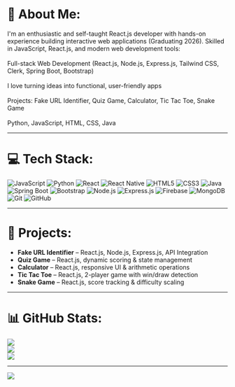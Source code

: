 # 💫 About Me:
I'm an enthusiastic and self-taught React.js developer with hands-on experience building interactive web applications (Graduating 2026). Skilled in JavaScript, React.js, and modern web development tools:<br><br>Full-stack Web Development (React.js, Node.js, Express.js, Tailwind CSS, Clerk, Spring Boot, Bootstrap)<br><br>I love turning ideas into functional, user-friendly apps<br><br>Projects: Fake URL Identifier, Quiz Game, Calculator, Tic Tac Toe, Snake Game<br><br>Python, JavaScript, HTML, CSS, Java  

---

# 💻 Tech Stack:
![JavaScript](https://img.shields.io/badge/javascript-%23323330.svg?style=for-the-badge&logo=javascript&logoColor=%23F7DF1E) ![Python](https://img.shields.io/badge/python-3670A0?style=for-the-badge&logo=python&logoColor=ffdd54) ![React](https://img.shields.io/badge/react-%2320232a.svg?style=for-the-badge&logo=react&logoColor=%2361DAFB) ![React Native](https://img.shields.io/badge/react_native-%2320232a.svg?style=for-the-badge&logo=react&logoColor=%2361DAFB) ![HTML5](https://img.shields.io/badge/HTML5-%23E34F26.svg?style=for-the-badge&logo=html5&logoColor=white) ![CSS3](https://img.shields.io/badge/CSS3-%231572B6.svg?style=for-the-badge&logo=css3&logoColor=white) ![Java](https://img.shields.io/badge/Java-%23ED8B00.svg?style=for-the-badge&logo=java&logoColor=white) ![Spring Boot](https://img.shields.io/badge/Spring_Boot-%236DB33F.svg?style=for-the-badge&logo=spring&logoColor=white) ![Bootstrap](https://img.shields.io/badge/Bootstrap-%23563D7C.svg?style=for-the-badge&logo=bootstrap&logoColor=white) ![Node.js](https://img.shields.io/badge/Node.js-%23339933.svg?style=for-the-badge&logo=node.js&logoColor=white) ![Express.js](https://img.shields.io/badge/Express.js-%23404d59.svg?style=for-the-badge&logo=express&logoColor=white) ![Firebase](https://img.shields.io/badge/firebase-%23039BE5.svg?style=for-the-badge&logo=firebase) ![MongoDB](https://img.shields.io/badge/MongoDB-%234ea94b.svg?style=for-the-badge&logo=mongodb&logoColor=white) ![Git](https://img.shields.io/badge/Git-%23F05032.svg?style=for-the-badge&logo=git&logoColor=white) ![GitHub](https://img.shields.io/badge/GitHub-%23181717.svg?style=for-the-badge&logo=github&logoColor=white)  

---

# 📂 Projects:
- **Fake URL Identifier** – React.js, Node.js, Express.js, API Integration  
- **Quiz Game** – React.js, dynamic scoring & state management  
- **Calculator** – React.js, responsive UI & arithmetic operations  
- **Tic Tac Toe** – React.js, 2-player game with win/draw detection  
- **Snake Game** – React.js, score tracking & difficulty scaling  

---

# 📊 GitHub Stats:
![](https://github-readme-stats.vercel.app/api?username=Yoge-webdev&theme=dark&hide_border=false&include_all_commits=false&count_private=false)<br/>
![](https://nirzak-streak-stats.vercel.app/?user=Yoge-webdev&theme=dark&hide_border=false)<br/>
![](https://github-readme-stats.vercel.app/api/top-langs/?username=Yoge-webdev&theme=dark&hide_border=false&include_all_commits=false&count_private=false&layout=compact)

---

[![](https://visitcount.itsvg.in/api?id=Yoge-webdev&icon=0&color=0)](https://visitcount.itsvg.in)

<!-- Proudly created with GPRM (https://gprm.itsvg.in) -->
